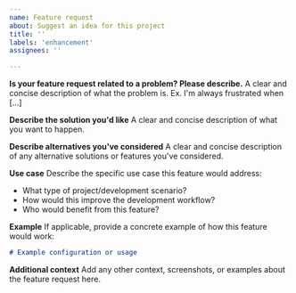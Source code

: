 ```yaml
---
name: Feature request
about: Suggest an idea for this project
title: ''
labels: 'enhancement'
assignees: ''

---
```


**Is your feature request related to a problem? Please describe.**
A clear and concise description of what the problem is. Ex. I'm always frustrated when [...]

**Describe the solution you'd like**
A clear and concise description of what you want to happen.

**Describe alternatives you've considered**
A clear and concise description of any alternative solutions or features you've considered.

**Use case**
Describe the specific use case this feature would address:
- What type of project/development scenario?
- How would this improve the development workflow?
- Who would benefit from this feature?

**Example**
If applicable, provide a concrete example of how this feature would work:
```markdown
# Example configuration or usage
```

**Additional context**
Add any other context, screenshots, or examples about the feature request here.